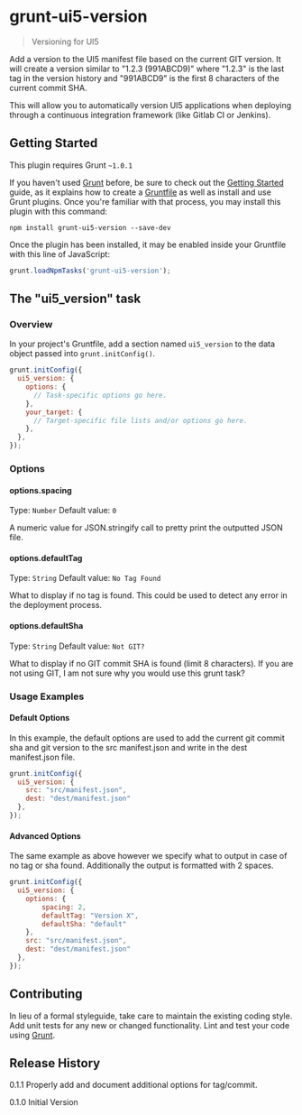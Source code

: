 # grunt-ui5-version

> Versioning for UI5

Add a version to the UI5 manifest file based on the current GIT version. It will create a version similar to "1.2.3 (991ABCD9)" where "1.2.3" is the last tag in the version history and "991ABCD9" is the first 8 characters of the current commit SHA.

This will allow you to automatically version UI5 applications when deploying through a continuous integration framework (like Gitlab CI or Jenkins).

## Getting Started
This plugin requires Grunt `~1.0.1`

If you haven't used [Grunt](http://gruntjs.com/) before, be sure to check out the [Getting Started](http://gruntjs.com/getting-started) guide, as it explains how to create a [Gruntfile](http://gruntjs.com/sample-gruntfile) as well as install and use Grunt plugins. Once you're familiar with that process, you may install this plugin with this command:

```shell
npm install grunt-ui5-version --save-dev
```

Once the plugin has been installed, it may be enabled inside your Gruntfile with this line of JavaScript:

```js
grunt.loadNpmTasks('grunt-ui5-version');
```

## The "ui5_version" task

### Overview
In your project's Gruntfile, add a section named `ui5_version` to the data object passed into `grunt.initConfig()`.

```js
grunt.initConfig({
  ui5_version: {
    options: {
      // Task-specific options go here.
    },
    your_target: {
      // Target-specific file lists and/or options go here.
    },
  },
});
```

### Options

#### options.spacing
Type: `Number`
Default value: `0`

A numeric value for JSON.stringify call to pretty print the outputted JSON file.

#### options.defaultTag
Type: `String`
Default value: `No Tag Found`

What to display if no tag is found. This could be used to detect any error in the deployment process.

#### options.defaultSha
Type: `String`
Default value: `Not GIT?`

What to display if no GIT commit SHA is found (limit 8 characters). If you are not using GIT, I am not sure why you would use this grunt task?


### Usage Examples

#### Default Options
In this example, the default options are used to add the current git commit sha and git version to the src manifest.json and write in the dest manifest.json file.

```js
grunt.initConfig({
  ui5_version: {
    src: "src/manifest.json",
    dest: "dest/manifest.json"
  },
});
```

#### Advanced Options
The same example as above however we specify what to output in case of no tag or sha found. Additionally the output is formatted with 2 spaces.

```js
grunt.initConfig({
  ui5_version: {
    options: {
        spacing: 2,
        defaultTag: "Version X",
        defaultSha: "default"
    },
    src: "src/manifest.json",
    dest: "dest/manifest.json"
  },
});
```

## Contributing
In lieu of a formal styleguide, take care to maintain the existing coding style. Add unit tests for any new or changed functionality. Lint and test your code using [Grunt](http://gruntjs.com/).

## Release History

0.1.1 Properly add and document additional options for tag/commit.

0.1.0 Initial Version
